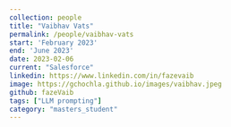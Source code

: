 ```yaml
---
collection: people
title: "Vaibhav Vats"
permalink: /people/vaibhav-vats
start: 'February 2023'
end: 'June 2023'
date: 2023-02-06
current: "Salesforce"
linkedin: https://www.linkedin.com/in/fazevaib
image: https://gchochla.github.io/images/vaibhav.jpeg
github: fazeVaib
tags: ["LLM prompting"]
category: "masters_student"
---
```


